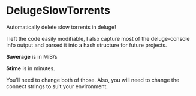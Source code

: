 # DelugeSlowTorrents
Automatically delete slow torrents in deluge!

I left the code easily modifiable, I also capture most of the deluge-console info output and parsed it into a hash structure for future projects.

**$average** is in MiB/s

**$time** is in minutes.

You'll need to change both of those. Also, you will need to change the connect strings to suit your environment.
